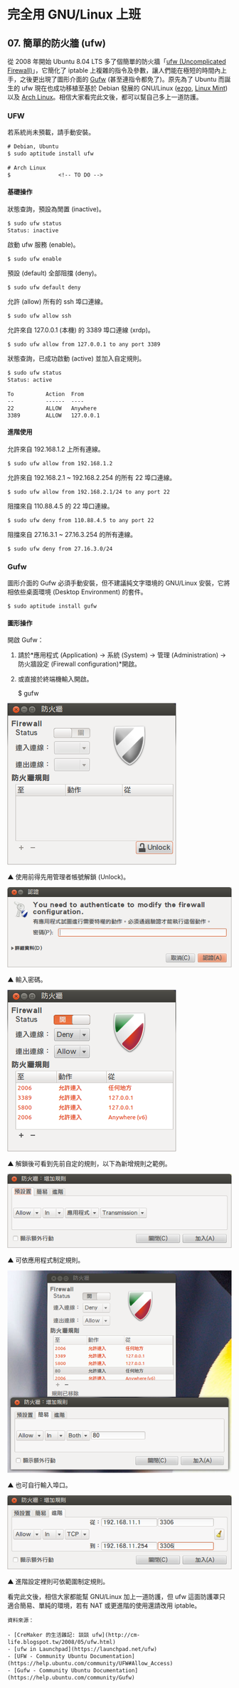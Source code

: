 # 完全用 GNU/Linux 上班

## 07. 簡單的防火牆 (ufw)

從 2008 年開始 Ubuntu 8.04 LTS 多了個簡單的防火牆「[ufw (Uncomplicated Firewall)](http://en.wikipedia.org/wiki/Uncomplicated_Firewall)」，它簡化了 iptable 上複雜的指令及參數，讓人們能在極短的時間內上手，之後更出現了圖形介面的 [Gufw](http://gufw.org/) (甚至連指令都免了)。原先為了 Ubuntu 而誕生的 ufw 現在也成功移植至基於 Debian 發展的 GNU/Linux ([ezgo](http://ezgo.westart.tw/ezgoX/), [Linux Mint](http://www.linuxmint.com/)) 以及 [Arch Linux](http://archlinux.tw/)。相信大家看完此文後，都可以幫自己多上一道防護。

###  UFW

若系統尚未預載，請手動安裝。

	# Debian, Ubuntu
	$ sudo aptitude install ufw 

	# Arch Linux
	$				<!-- TO DO -->

####  基礎操作

狀態查詢，預設為閒置 (inactive)。

	$ sudo ufw status
	Status: inactive

啟動 ufw 服務 (enable)。

	$ sudo ufw enable

預設 (default) 全部阻擋 (deny)。

	$ sudo ufw default deny

允許 (allow) 所有的 ssh 埠口連線。

	$ sudo ufw allow ssh

允許來自 127.0.0.1 (本機) 的 3389 埠口連線 (xrdp)。

	$ sudo ufw allow from 127.0.0.1 to any port 3389

狀態查詢，已成功啟動 (active) 並加入自定規則。

	$ sudo ufw status
	Status: active
	
	To			Action	From
	--			------	----
	22			ALLOW 	Anywhere
	3389		ALLOW 	127.0.0.1

#### 進階使用

允許來自 192.168.1.2 上所有連線。 

	$ sudo ufw allow from 192.168.1.2

允許來自 192.168.2.1 ~ 192.168.2.254 的所有 22 埠口連線。 

	$ sudo ufw allow from 192.168.2.1/24 to any port 22

阻擋來自 110.88.4.5 的 22 埠口連線。 

	$ sudo ufw deny from 110.88.4.5 to any port 22

阻擋來自 27.16.3.1 ~ 27.16.3.254 的所有連線。 

	$ sudo ufw deny from 27.16.3.0/24

### Gufw

圖形介面的 Gufw 必須手動安裝，但不建議純文字環境的 GNU/Linux 安裝，它將相依些桌面環境 (Desktop Environment) 的套件。

	$ sudo aptitude install gufw 

####  圖形操作

開啟 Gufw：

1. 請於*應用程式 (Application) -> 系統 (System) -> 管理 (Administration) -> 防火牆設定 (Firewall configuration)*開啟。

2. 或直接於終端機輸入開啟。

	$ gufw

![2013-09-24-gufw-01.png](imgs/2013-09-24-gufw-01.png "2013-09-24-gufw-01.png")

▲ 使用前得先用管理者帳號解鎖 (Unlock)。

![2013-09-24-gufw-02.png](imgs/2013-09-24-gufw-02.png "2013-09-24-gufw-02.png")

▲ 輸入密碼。

![2013-09-24-gufw-03.png](imgs/2013-09-24-gufw-03.png "2013-09-24-gufw-03.png")

▲ 解鎖後可看到先前自定的規則，以下為新增規則之範例。

![2013-09-24-gufw-04.png](imgs/2013-09-24-gufw-04.png "2013-09-24-gufw-04.png")

▲ 可依應用程式制定規則。

![2013-09-24-gufw-05.png](imgs/2013-09-24-gufw-05.png "2013-09-24-gufw-05.png")

▲ 也可自行輸入埠口。

![2013-09-24-gufw-06.png](imgs/2013-09-24-gufw-06.png "2013-09-24-gufw-06.png")

▲ 進階設定裡則可依範圍制定規則。

看完此文後，相信大家都能幫 GNU/Linux 加上一道防護，但 ufw 這面防護罩只適合簡易、單純的環境，若有 NAT 或更進階的使用還請改用 iptable。

	資料來源：
	
	- [CreMaker 的生活雜記: 談談 ufw](http://cm-life.blogspot.tw/2008/05/ufw.html)
	- [ufw in Launchpad](https://launchpad.net/ufw)
	- [UFW - Community Ubuntu Documentation](https://help.ubuntu.com/community/UFW#Allow_Access)
	- [Gufw - Community Ubuntu Documentation](https://help.ubuntu.com/community/Gufw)

